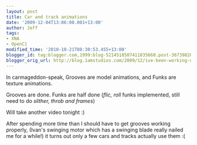 ```yaml
---
layout: post
title: Car and track animations
date: '2009-12-04T13:06:00.001+13:00'
author: Jeff
tags:
- XNA
- OpenC1
modified_time: '2010-10-21T08:30:53.455+13:00'
blogger_id: tag:blogger.com,1999:blog-5214518507411835668.post-3673982000988437834
blogger_orig_url: http://blog.1amstudios.com/2009/12/ive-been-working-on-getting-car-and.html
---
```

In carmageddon-speak, Grooves are model animations, and Funks are texture animations.

Grooves are done.
Funks are half done (_flic, roll_ funks implemented, still need to do _slither, throb and frames_)

Will take another video tonight :) 

After spending more time than I should have to get grooves working properly, (Ivan's swinging motor which has a swinging blade really nailed me for a while!) it turns out only a few cars and tracks actually use them :(